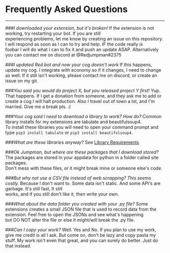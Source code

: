 # **Frequently Asked Questions**
---

###*I downloaded your extension, but it's broken!*
If the extension is not working, try restarting your bot. If you are still  
experiencing problems, let me know by creating an issue on this repository.
I will respond as soon as I can to try and help. IF the code really is  
foobar I will do what I can to fix it and push an update ASAP. Alternatively  
you can contact me on discord at @Redjumpman#2375

###*I updated Red bot and now your cog doesn't work*
If this happens, update my cog. I integrate with economy so if it changes, I need to change as well.
If it still isn't working, please contact me on discord, or create an issue on my git.

###*You said you would do project X, but you released project Y first!*
Yup. That happens. If I get a donation from someone, and they ask me to add or create a cog I will 
halt production. Also I travel out of town a lot, and I'm married. Give me a break pls. :(

###*Your cog said I need to download a library to work? How do?*
Common library installs for my extensions are tabulate and beautifulsoup4.  
To install these libraries you will need to open your command prompt and  
type ```pip3 install tabulate``` or ```pip3 install beautifulsoup4```.


###*What are these libraries anyway*?
See [Library Requirements](https://github.com/Redjumpman/Jumper-Cogs/wiki/Library%20Requirements)

###*Ok Jumpman, but where are these packages that I download stored?*
The packages are stored in your appdata for python in a folder called site packages.  
Don't mess with these files, or it might break mine or someone else's code.

###*But why not use a CSV file instead of web scrapping? This seems costly.*
Because I don't want to. Some data isn't static. And some API's are garbage. It's still fast, It still  
works, and if you still don't like it, then write your own.

###*What about the data folder you created with your .py file?*
Some extensions creates a small JSON file that is used to record
data from the extension. Feel free to open the JSONs and see what's happening  
but DO NOT alter the file or else it might/will break the .py file.

###*Can I copy your work?*
Well. Yes and No. If you plan to use my work, give me credit is all I ask. But come on,
don't be lazy and copy pasta my stuff. My work isn't even that great, and you can surely do
better. Just do that instead.

